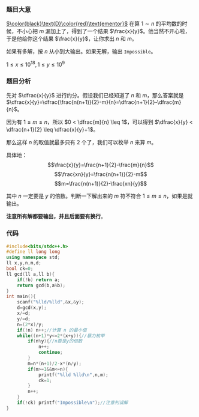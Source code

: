 ### 题目大意

[$\color{black}\text{D}\color{red}\text{ementor}$](https://www.luogu.com.cn/user/228720#main) 在算 $1 \sim n$ 的平均数的时候，不小心把 $m$ 漏加上了，得到了一个结果 $\frac{x}{y}$。他当然不开心啦，于是他给你这个结果 $\frac{x}{y}$，让你求出 $n$ 和 $m$。

如果有多解，按 $n$ 从小到大输出。如果无解，输出 `Impossible`。

$1 \leq x \leq 10^{18},1 \leq y \leq 10^9$

### 题目分析

先对 $\dfrac{x}{y}$ 进行约分。假设我们已经知道了 $n$ 和 $m$，那么答案就是 $\dfrac{x}{y}=\dfrac{\frac{n(n+1)}{2}-m}{n}=\dfrac{n+1}{2}-\dfrac{m}{n}$。

因为有 $1 \leq m \leq n$，所以 $0 < \dfrac{m}{n} \leq 1$，可以得到 $\dfrac{x}{y} < \dfrac{n+1}{2} \leq \dfrac{x}{y}+1$。

那么这样 $n$ 的取值就最多只有 $2$ 个了，我们可以枚举 $n$ 来算 $m$。

具体地：
$$\frac{x}{y}=\frac{n+1}{2}-\frac{m}{n}$$
$$\frac{xn}{y}=\frac{n(n+1)}{2}-m$$
$$m=\frac{n(n+1)}{2}-\frac{xn}{y}$$

其中 $n$ 一定要是 $y$ 的倍数。判断一下解出来的 $m$ 符不符合 $1 \leq m \leq n$，如果是就输出。

**注意所有解都要输出，并且后面要有换行**。

### 代码
```cpp
#include<bits/stdc++.h>
#define ll long long
using namespace std;
ll x,y,n,m,d;
bool ck=0;
ll gcd(ll a,ll b){
	if(!b) return a;
	return gcd(b,a%b);
}
int main(){
	scanf("%lld/%lld",&x,&y);
	d=gcd(x,y);
	x/=d;
	y/=d;
	n=(2*x)/y;
	if(!n) n++;//计算 n 的最小值 
	while((n+1)*y<=2*(x+y)){//暴力枚举 
		if(n%y){//n要是y的倍数 
			n++;
			continue;
		}
		m=n*(n+1)/2-x*(n/y);
		if(m>=1&&m<=n){
			printf("%lld %lld\n",n,m);
			ck=1;
		}
		n++;
	}
	if(!ck) printf("Impossible\n");//注意判误解 
}
```